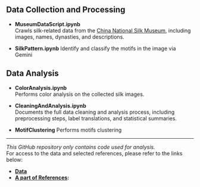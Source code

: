 ## Data Collection and Processing

- **MuseumDataScript.ipynb**  
  Crawls silk-related data from the [China National Silk Museum](https://www.chinasilkmuseum.com/), including images, names, dynasties, and descriptions.

- **SilkPattern.ipynb**
  Identify and classify the motifs in the image via Gemini

## Data Analysis

- **ColorAnalysis.ipynb**  
  Performs color analysis on the collected silk images.
- **CleaningAndAnalysis.ipynb**  
Documents the full data cleaning and analysis process, including preprocessing steps, label translations, and statistical summaries.

- **MotifClustering**
  Performs motifs clustering

---

*This GitHub repository only contains code used for analysis.*  
For access to the data and selected references, please refer to the links below:

- **[Data](https://drive.google.com/drive/folders/1Ow_FhAVs8g5P1R_FDde0In-Hec0yVy0g?usp=sharing)**
- **[A part of References](https://drive.google.com/drive/folders/1JAbC3NXzMfOe5B1SJRxzu054cGD141w2?usp=sharing):**

